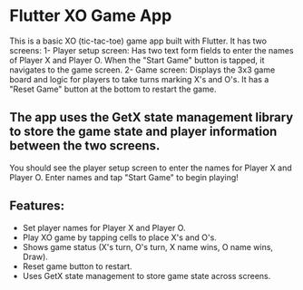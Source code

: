 # Flutter XO Game App

This is a basic XO (tic-tac-toe) game app built with Flutter. It has two screens:
1- Player setup screen: Has two text form fields to enter the names of Player X and Player O. When the "Start Game" button is tapped, it navigates to the game screen.
2- Game screen: Displays the 3x3 game board and logic for players to take turns marking X's and O's. It has a "Reset Game" button at the bottom to restart the game.

## The app uses the GetX state management library to store the game state and player information between the two screens.

You should see the player setup screen to enter the names for Player X and Player O. Enter names and tap "Start Game" to begin playing!

## Features:
- Set player names for Player X and Player O.
- Play XO game by tapping cells to place X's and O's.
- Shows game status (X's turn, O's turn, X name wins, O name wins, Draw).
- Reset game button to restart.
- Uses GetX state management to store game state across screens.
